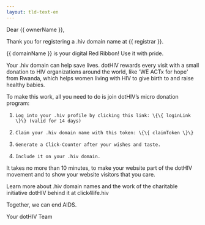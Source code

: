 ```yaml
---
layout: tld-text-en
---
```


Dear \{\{ ownerName \}\},

Thank you for registering a .hiv domain name at \{\{ registrar \}\}.

\{\{ domainName \}\} is your digital Red Ribbon! Use it with pride.

Your .hiv domain can help save lives. dotHIV rewards every visit with a small donation to HIV organizations around the world, like 'WE ACTx for hope' from Rwanda, which helps women living with HIV to give birth to and raise healthy babies.
 
To make this work, all you need to do is join dotHIV’s micro donation program:

1)     Log into your .hiv profile by clicking this link: \{\{ loginLink \}\} (valid for 14 days)  
2)     Claim your .hiv domain name with this token: \{\{ claimToken \}\}  
3)     Generate a Click-Counter after your wishes and taste.  
4)     Include it on your .hiv domain. 

It takes no more than 10 minutes, to make your website part of the dotHIV movement and to show your website visitors that you care.
 
Learn more about .hiv domain names and the work of the charitable initiative dotHIV behind it  at click4life.hiv
 
Together, we can end AIDS.
 
Your dotHIV Team
